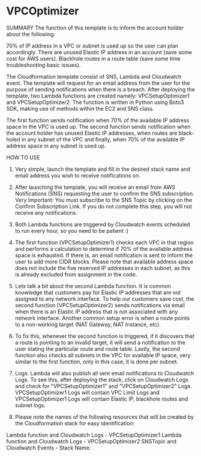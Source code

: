 # VPCOptimizer

SUMMARY
The function of this template is to inform the account holder about the following: 

70% of IP address in a VPC or subnet is used up so the user can plan accordingly.
There are unused Elastic IP address in an account (save some cost for AWS users).
Blackhole routes in a route table (save some time troubleshooting basic issues).

The Cloudformation template consist of SNS, Lambda and Cloudwatch event. The template will request for an email address from the user for the purpose of sending notifications when there is a breach. After deploying the template, two Lambda functions are created namely: VPCSetupOptimizer1 and VPCSetupOptimizer2. The function is written in Python using Boto3 SDK, making use of methods within the EC2 and SNS class.


The first function sends notification when 70% of the available IP address space in the VPC is used up. The second function sends notification when the account holder has unused Elastic IP addresses, when routes are black-holed in any subnet of the VPC and finally, when 70% of the available IP address space in any subnet is used up.



HOW TO USE

1) Very simple, launch the template and fill in the desired stack name and email address you wish to receive notifications on.
                                   
2) After launching the template, you will receive an email from AWS Notifications (SNS) requesting the user to confirm the SNS subscription. Very Important: You must subscribe to the SNS Topic by clicking on the Confirm Subscription Link. If you do not complete this step, you will not receive any notifications.

3) Both Lambda functions are triggered by Cloudwatch events scheduled to run every hour, so you need to be patient :)

4) The first function (VPCSetupOptimizer1) checks each VPC in that region and performs a calculation to determine if 70% of the available address space is exhausted. If there is, an email notification is sent to inform the user to add more CIDR blocks. Please note that available address space does not include the five reserved IP addresses in each subnet, as this is already excluded from assignment in the code.

5) Lets talk a bit about the second Lambda function. It is common knowledge that customers pay for Elastic IP addresses that are not assigned to any network interface. To help our customers save cost, the second function (VPCSetupOptimizer2) sends notifications via email when there is an Elastic IP address that is not associated with any network interface. Another common setup error is when a route points to a non-working target (NAT Gateway, NAT Instance, etc).

6) To fix this, whenever the second function is triggered, if it discovers that a route is pointing to an invalid target, it will send a notification to the user stating the particular route and route table. Lastly, the second function also checks all subnets in the VPC for available IP space, very similar to the first function, only in this case, it is done per subnet.

7) Logs: Lambda will also publish all sent email notifications to Cloudwatch Logs. To see this, after deploying the stack, click on Cloudwatch Logs and check for "VPCSetupOptimizer1" and "VPCSetupOptimizer2" Logs. VPCSetupOptimizer1 Logs will contain VPC Limit Logs and VPCSetupOptimizer1 Logs will contain Elastic IP, blackhole routes and subnet logs.

8) Please note the names of the following resources that will be created by the Cloudformation stack for easy identification:

Lambda function and Cloudwatch Logs - VPCSetupOptimizer1
Lambda function and Cloudwatch Logs - VPCSetupOptimizer2
SNSTopic and Cloudwatch Events - Stack Name.

